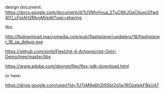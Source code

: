 design document: https://docs.google.com/document/d/1UVMvHvua_5TuC6KJGaCbuxcGfwd4l17_cFpiAH2MvoM/edit?usp=sharing

libs:

http://fpdownload.macromedia.com/pub/flashplayer/updaters/18/flashplayer_18_sa_debug.exe

https://github.com/simb/FlexUnit-4-Actionscript-Only-Demo/tree/master/libs

https://www.adobe.com/devnet/flex/flex-sdk-download.html

or here:

https://drive.google.com/open?id=1U7sM9a6h2t9Sbt2g1w1ROzelpkFBsU47
